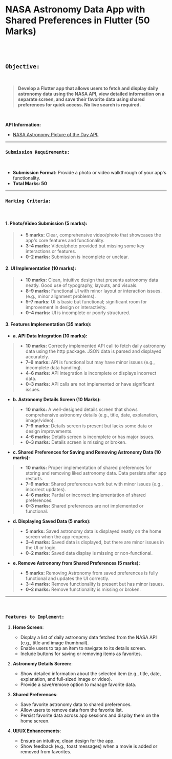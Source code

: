 # NASA Astronomy Data App with Shared Preferences in Flutter (50 Marks)

<br><br>

## `Objective:`

<br>

> **Develop a Flutter app that allows users to fetch and display daily astronomy data using the NASA API, view detailed information on a separate screen, and save their favorite data using shared preferences for quick access. No live search is required.**

<br>

**API Information:** 
<br>

 * [NASA Astronomy Picture of the Day API:](https://api.nasa.gov/mars-photos/api/v1/rovers/curiosity/photos?sol=1000&api_key=JM1pH4LAuI5an0piy7i7TEmxmYiyJTdjOPivH9y9) <br>

---

### `Submission Requirements:`

<br>

* **Submission Format:** Provide a photo or video walkthrough of your app's functionality.
* **Total Marks: 50**

---

### `Marking Criteria:`

<br>

#### 1. Photo/Video Submission (5 marks):

  > * **5 marks:** Clear, comprehensive video/photo that showcases the app's core features and functionality.
  > * **3–4 marks:** Video/photo provided but missing some key interactions or features.
  > * **0–2 marks:** Submission is incomplete or unclear.

#### 2. UI Implementation (10 marks):

  > * **10 marks:** Clean, intuitive design that presents astronomy data neatly. Good use of typography, layouts, and visuals.
  > * **8–9 marks:** Functional UI with minor layout or interaction issues. (e.g., minor alignment problems).
  > * **5–7 marks:** UI is basic but functional; significant room for improvement in design or interactivity.
  > * **0–4 marks:** UI is incomplete or poorly structured.

#### 3. Features Implementation (35 marks):

  -  **a. API Data Integration (10 marks):**
    
  > * **10 marks:** Correctly implemented API call to fetch daily astronomy data using the http package. JSON data is parsed and displayed accurately.
  > * **7–9 marks:** API is functional but may have minor issues (e.g., incomplete data handling).
  > * **4–6 marks:** API integration is incomplete or displays incorrect data.
  > * **0–3 marks:** API calls are not implemented or have significant issues.

  - **b. Astronomy Details Screen (10 Marks):**
    
  > * **10 marks:**  A well-designed details screen that shows comprehensive astronomy details (e.g., title, date, explanation, image/video).
  > * **7–9 marks:** Details screen is present but lacks some data or design improvements.
  > * **4–6 marks:** Details screen is incomplete or has major issues.
  > * **0–3 marks:** Details screen is missing or broken.

  - **c. Shared Preferences for Saving and Removing Astronomy Data (10 marks):**
    
  > * **10 marks:** Proper implementation of shared preferences for storing and removing liked astronomy data. Data persists after app restarts.
  > * **7–9 marks:** Shared preferences work but with minor issues (e.g., incorrect updates).
  > * **4–6 marks:** Partial or incorrect implementation of shared preferences.
  > * **0–3 marks:** Shared preferences are not implemented or functional.

  - **d. Displaying Saved Data (5 marks):**
    
  > * **5 marks:** Saved astronomy data is displayed neatly on the home screen when the app reopens.
  > * **3–4 marks:** Saved data is displayed, but there are minor issues in the UI or logic.
  > * **0–2 marks:** Saved data display is missing or non-functional.

   - **e. Remove Astronomy from Shared Preferences (5 marks):**
    
  > * **5 marks:** Removing Astronomy from saved preferences is fully functional and updates the UI correctly.
  > * **3–4 marks:** Remove functionality is present but has minor issues.
  > * **0–2 marks:** Remove functionality is missing or broken.

---

<br>

### `Features to Implement:`

  1. **Home Screen**:
     - Display a list of daily astronomy data fetched from the NASA API (e.g., title and image thumbnail).
     - Enable users to tap an item to navigate to its details screen.
     - Include buttons for saving or removing items as favorites.

2. **Astronomy Details Screen:**:
   - Show detailed information about the selected item (e.g., title, date, explanation, and full-sized image or video).
   - Provide a save/remove option to manage favorite data.

4. **Shared Preferences**:
   - Save favorite astronomy data to shared preferences.
   - Allow users to remove data from the favorite list.
   - Persist favorite data across app sessions and display them on the home screen.

5. **UI/UX Enhancements**:
   - Ensure an intuitive, clean design for the app.
   - Show feedback (e.g., toast messages) when a movie is added or removed from favorites.
